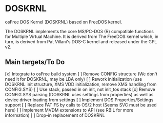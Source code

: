 DOSKRNL
=======

osFree DOS Kernel (DOSKRNL) based on FreeDOS kernel.

The DOSKRNL implements the core MS/PC-DOS (R) compatible functions for Multiple Virtual Machine.
It is derived from The FreeDOS kernel which, in turn, is derived from Pat Villani's DOS-C kernel
and released under the GPL v2.

Main targets/To Do
------------------

[x] Integrate to osFree build system
[ ] Remove CONFIG structure (We don't need it for DOSKRNL, may be LBA only)
[ ] Rework initialization (use DOSKRNL init structure, XMS VDD initialization, remove XMS handling from CONFIG.SYS)
[ ] Use stack, passed in on init, not init_tos stack
[x] Remove CONFIG.SYS parsing (DOSKRNL uses settings from properties) as well as device driver loading from settings
[ ] Implement DOS Properties/Settings support
[ ] Replace FAT FS by calls to OS/2 host (Seems SVC must be used here)
[ ] Implement MVDM extensions to API (see RBIL for more information)
[ ] Drop-in replacement of DOSKRNL

